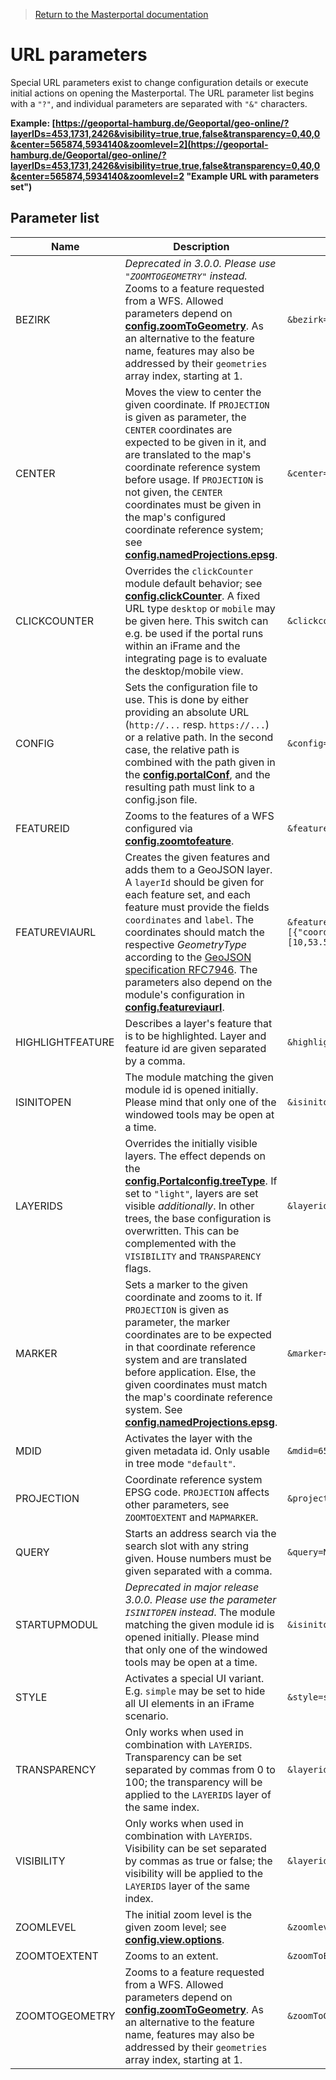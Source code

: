 >[Return to the Masterportal documentation](doc.md)

# URL parameters

Special URL parameters exist to change configuration details or execute initial actions on opening the Masterportal. The URL parameter list begins with a `"?"`, and individual parameters are separated with `"&"` characters.

**Example: [https://geoportal-hamburg.de/Geoportal/geo-online/?layerIDs=453,1731,2426&visibility=true,true,false&transparency=0,40,0&center=565874,5934140&zoomlevel=2](https://geoportal-hamburg.de/Geoportal/geo-online/?layerIDs=453,1731,2426&visibility=true,true,false&transparency=0,40,0&center=565874,5934140&zoomlevel=2 "Example URL with parameters set")**

## Parameter list

|Name|Description|Example|
|----|-----------|-------|
|BEZIRK|_Deprecated in 3.0.0. Please use `"ZOOMTOGEOMETRY"` instead._ Zooms to a feature requested from a WFS. Allowed parameters depend on **[config.zoomToGeometry](config.js.md)**. As an alternative to the feature name, features may also be addressed by their `geometries` array index, starting at 1.|`&bezirk=wandsbek`|
|CENTER|Moves the view to center the given coordinate. If `PROJECTION` is given as parameter, the `CENTER` coordinates are expected to be given in it, and are translated to the map's coordinate reference system before usage. If `PROJECTION` is not given, the `CENTER` coordinates must be given in the map's configured coordinate reference system; see **[config.namedProjections.epsg](config.js.md)**.|`&center=565874,5934140`|
|CLICKCOUNTER|Overrides the `clickCounter` module default behavior; see **[config.clickCounter](config.js.md)**. A fixed URL type `desktop` or `mobile` may be given here. This switch can e.g. be used if the portal runs within an iFrame and the integrating page is to evaluate the desktop/mobile view.|`&clickcounter=desktop`|
|CONFIG|Sets the configuration file to use. This is done by either providing an absolute URL (`http://...` resp. `https://...`) or a relative path. In the second case, the relative path is combined with the path given in the **[config.portalConf](config.js.md)**, and the resulting path must link to a config.json file.|`&config=config.json`|
|FEATUREID|Zooms to the features of a WFS configured via **[config.zoomtofeature](config.js.md)**.|`&featureid=18,26`|
|FEATUREVIAURL|Creates the given features and adds them to a GeoJSON layer. A `layerId` should be given for each feature set, and each feature must provide the fields `coordinates` and `label`. The coordinates should match the respective *GeometryType* according to the [GeoJSON specification RFC7946](https://tools.ietf.org/html/rfc7946). The parameters also depend on the module's configuration in **[config.featureviaurl](config.js.md)**.|`&featureviaurl=[{"layerId":"42","features":[{"coordinates":[10,53.5],"label":"TestPunkt"}]}]`|
|HIGHLIGHTFEATURE|Describes a layer's feature that is to be highlighted. Layer and feature id are given separated by a comma. |`&highlightfeature=layerid,featureId`|
|ISINITOPEN|The module matching the given module id is opened initially. Please mind that only one of the windowed tools may be open at a time.|`&isinitopen=routing`|
|LAYERIDS|Overrides the initially visible layers. The effect depends on the **[config.Portalconfig.treeType](config.json.md)**. If set to `"light"`, layers are set visible *additionally*. In other trees, the base configuration is overwritten. This can be complemented with the `VISIBILITY` and `TRANSPARENCY` flags.|`&layerids=453,2128`|
|MARKER|Sets a marker to the given coordinate and zooms to it. If `PROJECTION` is given as parameter, the marker coordinates are to be expected in that coordinate reference system and are translated before application. Else, the given coordinates must match the map's coordinate reference system. See **[config.namedProjections.epsg](config.js.md)**.|`&marker=565874,5934140`|
|MDID|Activates the layer with the given metadata id. Only usable in tree mode `"default"`.|`&mdid=6520CBEF-D2A6-11D5-88C8-000102DCCF41`|
|PROJECTION|Coordinate reference system EPSG code. `PROJECTION` affects other parameters, see `ZOOMTOEXTENT` and `MAPMARKER`.|`&projection=EPSG:4326`|
|QUERY|Starts an address search via the search slot with any string given. House numbers must be given separated with a comma.|`&query=Neuenfelder Straße,19`|
|STARTUPMODUL|_Deprecated in major release 3.0.0. Please use the parameter `ISINITOPEN` instead_. The module matching the given module id is opened initially. Please mind that only one of the windowed tools may be open at a time.|`&isinitopen=routing`|
|STYLE|Activates a special UI variant. E.g. `simple` may be set to hide all UI elements in an iFrame scenario.|`&style=simple`|
|TRANSPARENCY|Only works when used in combination with `LAYERIDS`. Transparency can be set separated by commas from 0 to 100; the transparency will be applied to the `LAYERIDS` layer of the same index.|`&layerids=453,2128&transparency=0,40`|
|VISIBILITY|Only works when used in combination with `LAYERIDS`. Visibility can be set separated by commas as true or false; the visibility will be applied to the `LAYERIDS` layer of the same index.|`&layerids=453,2128&visibility=true,false`|
|ZOOMLEVEL|The initial zoom level is the given zoom level; see **[config.view.options](config.js.md)**.|`&zoomlevel=2`|
|ZOOMTOEXTENT|Zooms to an extent.|`&zoomToExtent=510000,5850000,625000,6000000`|
|ZOOMTOGEOMETRY|Zooms to a feature requested from a WFS. Allowed parameters depend on **[config.zoomToGeometry](config.js.md)**. As an alternative to the feature name, features may also be addressed by their `geometries` array index, starting at 1.|`&zoomToGeometry=bergedorf`|
